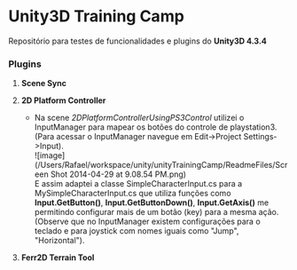 Unity3D Training Camp
=================

Repositório para testes de funcionalidades e plugins do **Unity3D 4.3.4**


### Plugins

1. **Scene Sync**
2. **2D Platform Controller**
		
	* Na scene _2DPlatformControllerUsingPS3Control_ utilizei o InputManager para mapear os botões do controle de playstation3.    
	(Para acessar o InputManager navegue em Edit->Project Settings->Input).   	
	![image](/Users/Rafael/workspace/unity/unityTrainingCamp/ReadmeFiles/Screen Shot 2014-04-29 at 9.08.54 PM.png)   	
	E assim adaptei a classe SimpleCharacterInput.cs para a MySimpleCharacterInput.cs que utiliza funções como **Input.GetButton()**, **Input.GetButtonDown()**, **Input.GetAxis()** me permitindo configurar mais de um botão (key) para a mesma ação. (Observe que no InputManager existem configurações para o teclado e para joystick com nomes iguais como "Jump", "Horizontal").


3. **Ferr2D Terrain Tool**




